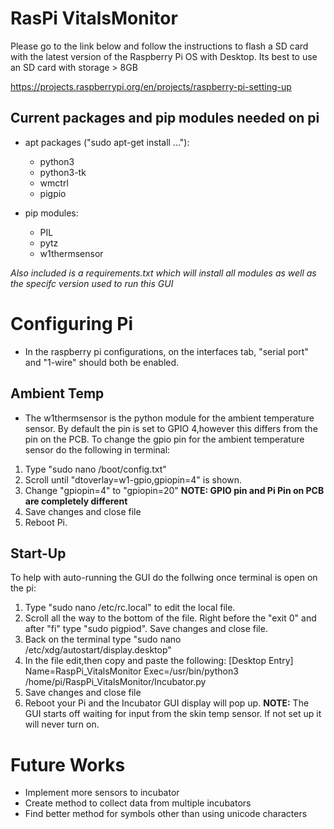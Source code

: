 # RasPi VitalsMonitor
Please go to the link below and follow the instructions to flash a SD card with the latest version of the Raspberry Pi OS with Desktop. 
Its best to use an SD card with storage > 8GB

https://projects.raspberrypi.org/en/projects/raspberry-pi-setting-up
## Current packages and pip modules needed on pi
* apt packages ("sudo apt-get install ..."):
  * python3
  * python3-tk
  * wmctrl
  * pigpio

* pip modules:
  * PIL
  * pytz
  * w1thermsensor

*Also included is a requirements.txt which will install all modules as well as the specifc version used to run this GUI*


# Configuring Pi

- In the raspberry pi configurations, 
on the interfaces tab, "serial port" and "1-wire" should both be enabled. 
## Ambient Temp
- The w1thermsensor is the python module for the ambient temperature sensor.
By default the pin is set to GPIO 4,however this differs from the pin on the PCB.
To change the gpio pin for the ambient temperature sensor do the following in terminal:
1. Type "sudo nano /boot/config.txt"
2. Scroll until "dtoverlay=w1-gpio,gpiopin=4" is shown.
3. Change "gpiopin=4" to "gpiopin=20" **NOTE: GPIO pin and Pi Pin on PCB are completely different**
4. Save changes and close file 
5. Reboot Pi.
## Start-Up
To help with auto-running the GUI do the follwing once terminal is open on the pi:
1. Type "sudo nano /etc/rc.local" to edit the local file.
2. Scroll all the way to the bottom of the file. Right before the "exit 0" and after "fi" type "sudo pigpiod". Save changes and close file.
3. Back on the terminal type "sudo nano /etc/xdg/autostart/display.desktop"
4. In the file edit,then copy and paste the following:
[Desktop Entry]
Name=RaspPi_VitalsMonitor
Exec=/usr/bin/python3 /home/pi/RaspPi_VitalsMonitor/Incubator.py 
5. Save changes and close file
6. Reboot your Pi and the Incubator GUI display will pop up.
**NOTE:** The GUI starts off waiting for input from the skin temp sensor. If not set up it will never turn on.

# Future Works
* Implement more sensors to incubator
* Create method to collect data from multiple incubators
* Find better method for symbols other than using unicode characters 
